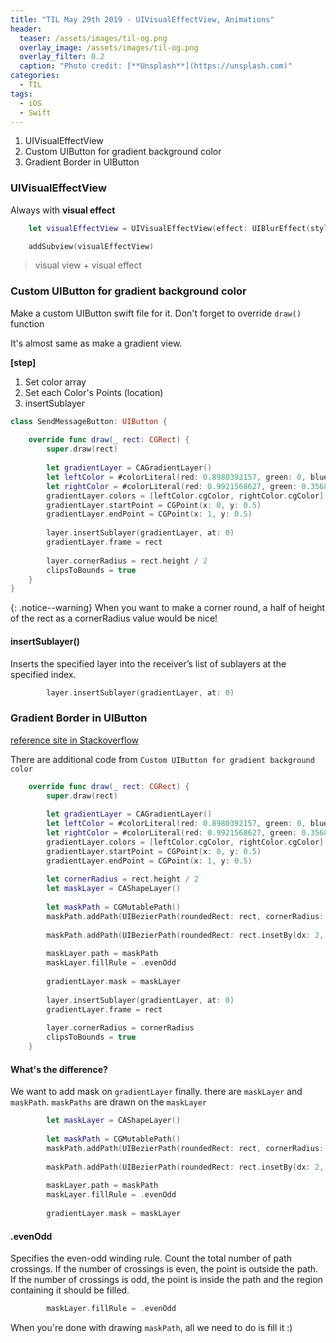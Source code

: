 ```yaml
---
title: "TIL May 29th 2019 - UIVisualEffectView, Animations"
header:
  teaser: /assets/images/til-og.png
  overlay_image: /assets/images/til-og.png
  overlay_filter: 0.2
  caption: "Photo credit: [**Unsplash**](https://unsplash.com)"
categories:
  - TIL
tags:
  - iOS
  - Swift
---
```




1. UIVisualEffectView
2. Custom UIButton for gradient background color
3. Gradient Border in UIButton



### UIVisualEffectView

Always with **visual effect**

```swift
    let visualEffectView = UIVisualEffectView(effect: UIBlurEffect(style: .dark))
```

```swift
    addSubview(visualEffectView)
```



> visual view + visual effect



### Custom UIButton for gradient background color

Make a custom UIButton swift file for it.
Don't forget to override `draw()` function

It's almost same as make a gradient view.

**[step]**

1. Set color array
2. Set each Color's Points (location)
3. insertSublayer

```swift
class SendMessageButton: UIButton {
    
    override func draw(_ rect: CGRect) {
        super.draw(rect)
        
        let gradientLayer = CAGradientLayer()
        let leftColor = #colorLiteral(red: 0.8980392157, green: 0, blue: 0.4470588235, alpha: 1)
        let rightColor = #colorLiteral(red: 0.9921568627, green: 0.3568627451, blue: 0.3725490196, alpha: 1)
        gradientLayer.colors = [leftColor.cgColor, rightColor.cgColor]
        gradientLayer.startPoint = CGPoint(x: 0, y: 0.5)
        gradientLayer.endPoint = CGPoint(x: 1, y: 0.5)
        
        layer.insertSublayer(gradientLayer, at: 0)
        gradientLayer.frame = rect
        
        layer.cornerRadius = rect.height / 2
        clipsToBounds = true
    }
}
```



{: .notice--warning}
When you want to make a corner round, a half of height of the rect as a cornerRadius value would be nice!



#### insertSublayer()

Inserts the specified layer into the receiver’s list of sublayers at the specified index.

```swift
        layer.insertSublayer(gradientLayer, at: 0)
```



### Gradient Border in UIButton

[reference site in Stackoverflow](https://stackoverflow.com/questions/36836367/how-can-i-do-programmatically-gradient-border-color-uibutton-with-swift)

There are additional code from `Custom UIButton for gradient background color `

```swift
    override func draw(_ rect: CGRect) {
        super.draw(rect)
        
        let gradientLayer = CAGradientLayer()
        let leftColor = #colorLiteral(red: 0.8980392157, green: 0, blue: 0.4470588235, alpha: 1)
        let rightColor = #colorLiteral(red: 0.9921568627, green: 0.3568627451, blue: 0.3725490196, alpha: 1)
        gradientLayer.colors = [leftColor.cgColor, rightColor.cgColor]
        gradientLayer.startPoint = CGPoint(x: 0, y: 0.5)
        gradientLayer.endPoint = CGPoint(x: 1, y: 0.5)
        
        let cornerRadius = rect.height / 2
        let maskLayer = CAShapeLayer()
        
        let maskPath = CGMutablePath()
        maskPath.addPath(UIBezierPath(roundedRect: rect, cornerRadius: cornerRadius).cgPath)
        
        maskPath.addPath(UIBezierPath(roundedRect: rect.insetBy(dx: 2, dy: 2), cornerRadius: cornerRadius).cgPath)
        
        maskLayer.path = maskPath
        maskLayer.fillRule = .evenOdd
        
        gradientLayer.mask = maskLayer
        
        layer.insertSublayer(gradientLayer, at: 0)
        gradientLayer.frame = rect
        
        layer.cornerRadius = cornerRadius
        clipsToBounds = true
    }
```



#### What's the difference?

We want to add mask on `gradientLayer` finally.
there are `maskLayer` and `maskPath`. `maskPaths` are drawn on the `maskLayer`

```swift
        let maskLayer = CAShapeLayer()
        
        let maskPath = CGMutablePath()
        maskPath.addPath(UIBezierPath(roundedRect: rect, cornerRadius: cornerRadius).cgPath)
        
        maskPath.addPath(UIBezierPath(roundedRect: rect.insetBy(dx: 2, dy: 2), cornerRadius: cornerRadius).cgPath)
        
        maskLayer.path = maskPath
        maskLayer.fillRule = .evenOdd
        
        gradientLayer.mask = maskLayer
```



#### .evenOdd

Specifies the even-odd winding rule. Count the total number of path crossings. If the number of crossings is even, the point is outside the path. If the number of crossings is odd, the point is inside the path and the region containing it should be filled.

```swift
        maskLayer.fillRule = .evenOdd
```



When you're done with drawing `maskPath`, all we need to do is fill it :)